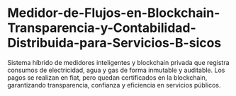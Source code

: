 # Medidor-de-Flujos-en-Blockchain-Transparencia-y-Contabilidad-Distribuida-para-Servicios-B-sicos
Sistema híbrido de medidores inteligentes y blockchain privada que registra consumos de electricidad, agua y gas de forma inmutable y auditable. Los pagos se realizan en fiat, pero quedan certificados en la blockchain, garantizando transparencia, confianza y eficiencia en servicios públicos.
